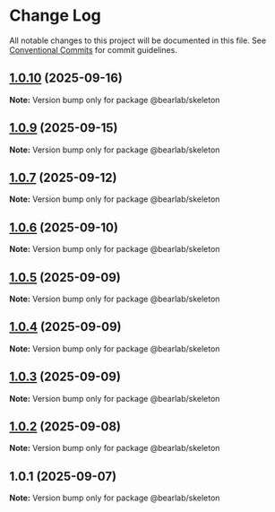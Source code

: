 # Change Log

All notable changes to this project will be documented in this file.
See [Conventional Commits](https://conventionalcommits.org) for commit guidelines.

## [1.0.10](https://github.com/hasanbala/ui-components/compare/@bearlab/skeleton@1.0.9...@bearlab/skeleton@1.0.10) (2025-09-16)

**Note:** Version bump only for package @bearlab/skeleton





## [1.0.9](https://github.com/hasanbala/ui-components/compare/@bearlab/skeleton@1.0.7...@bearlab/skeleton@1.0.9) (2025-09-15)

**Note:** Version bump only for package @bearlab/skeleton





## [1.0.7](https://github.com/hasanbala/ui-components/compare/@bearlab/skeleton@1.0.6...@bearlab/skeleton@1.0.7) (2025-09-12)

**Note:** Version bump only for package @bearlab/skeleton





## [1.0.6](https://github.com/hasanbala/ui-components/compare/@bearlab/skeleton@1.0.5...@bearlab/skeleton@1.0.6) (2025-09-10)

**Note:** Version bump only for package @bearlab/skeleton





## [1.0.5](https://github.com/hasanbala/ui-components/compare/@bearlab/skeleton@1.0.4...@bearlab/skeleton@1.0.5) (2025-09-09)

**Note:** Version bump only for package @bearlab/skeleton





## [1.0.4](https://github.com/hasanbala/ui-components/compare/@bearlab/skeleton@1.0.3...@bearlab/skeleton@1.0.4) (2025-09-09)

**Note:** Version bump only for package @bearlab/skeleton





## [1.0.3](https://github.com/hasanbala/ui-components/compare/@bearlab/skeleton@1.0.2...@bearlab/skeleton@1.0.3) (2025-09-09)

**Note:** Version bump only for package @bearlab/skeleton





## [1.0.2](https://github.com/hasanbala/ui-components/compare/@bearlab/skeleton@1.0.1...@bearlab/skeleton@1.0.2) (2025-09-08)

**Note:** Version bump only for package @bearlab/skeleton





## 1.0.1 (2025-09-07)

**Note:** Version bump only for package @bearlab/skeleton
